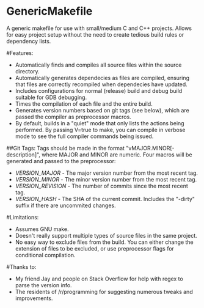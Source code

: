 GenericMakefile
===============

A generic makefile for use with small/medium C and C++ projects. Allows for
easy project setup without the need to create tedious build rules or
dependency lists.

#Features:
* Automatically finds and compiles all source files within the source directory.
* Automatically generates dependecies as files are compiled, ensuring that files are correctly recompiled when dependecies have updated.
* Includes configurations for normal (release) build and debug build suitable for GDB debugging.
* Times the compilation of each file and the entire build.
* Generates version numbers based on git tags (see below), which are passed the compiler as preprocessor macros.
* By default, builds in a "quiet" mode that only lists the actions being performed. By passing V=true to make, you can compile in verbose mode to see the full compiler commands being issued.

##Git Tags:
Tags should be made in the format "vMAJOR.MINOR[-description]", where MAJOR
and MINOR are numeric. Four macros will be generated and passed to the
preprocessor:
* *VERSION_MAJOR* - The major version number from the most recent tag.
* *VERSION_MINOR* - The minor version number from the most recent tag.
* *VERSION_REVISION* - The number of commits since the most recent tag.
* *VERSION_HASH* - The SHA of the current commit. Includes the "-dirty" suffix  if there are uncommited changes.

#Limitations:
* Assumes GNU make.
* Doesn't really support multiple types of source files in the same project.
* No easy way to exclude files from the build. You can either change the
  extension of files to be excluded, or use preprocessor flags for
  conditional compilation.

#Thanks to:
* My friend Jay and people on Stack Overflow for help with regex to parse the version info.
* The residents of /r/programming for suggesting numerous tweaks and improvements.
